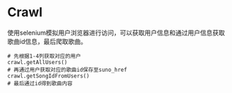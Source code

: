  # Crawl

 使用selenium模拟用户浏览器进行访问，可以获取用户信息和通过用户信息获取歌曲id信息，最后爬取歌曲。

 >
    # 先根据1-4列获取对应的用户
    crawl.getAllUsers()
    # 再通过用户获取对应的歌曲id保存至suno_href
    crawl.getSongIdFromUsers()
    # 最后通过id得到歌曲内容
